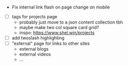 - Fix internal link flash on page change on mobile
- [ ] tags for projects page
  - probably just move to a json content collection tbh
  - maybe make two col square card grid?
  - inspo: https://www.shel.win/projects
- [ ] add twoslash highlighting
- [ ] "external" page for links to other sites
  - external blogs
  - external videos
  - ...
